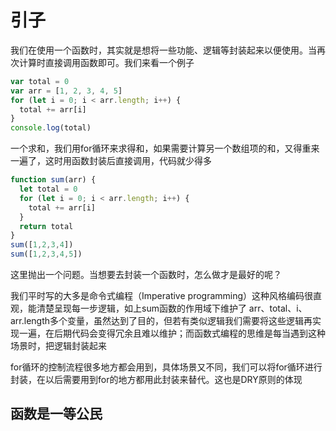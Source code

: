 # 引子

我们在使用一个函数时，其实就是想将一些功能、逻辑等封装起来以便使用。当再次计算时直接调用函数即可。我们来看一个例子

```js
var total = 0
var arr = [1, 2, 3, 4, 5]
for (let i = 0; i < arr.length; i++) {
  total += arr[i]
}
console.log(total)
```

一个求和，我们用for循环来求得和，如果需要计算另一个数组项的和，又得重来一遍了，这时用函数封装后直接调用，代码就少得多

```js
function sum(arr) {
  let total = 0
  for (let i = 0; i < arr.length; i++) {
    total += arr[i]
  }
  return total
}
sum([1,2,3,4])
sum([1,2,3,4,5])
```

这里抛出一个问题。当想要去封装一个函数时，怎么做才是最好的呢？

我们平时写的大多是命令式编程（Imperative programming）这种风格编码很直观，能清楚呈现每一步逻辑，如上sum函数的作用域下维护了 arr、total、i、arr.length多个变量，虽然达到了目的，但若有类似逻辑我们需要将这些逻辑再实现一遍，在后期代码会变得冗余且难以维护；而函数式编程的思维是每当遇到这种场景时，把逻辑封装起来

for循环的控制流程很多地方都会用到，具体场景又不同，我们可以将for循环进行封装，在以后需要用到for的地方都用此封装来替代。这也是DRY原则的体现

## 函数是一等公民
